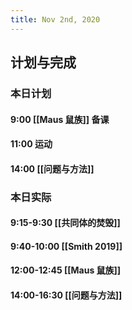 ```yaml
---
title: Nov 2nd, 2020
---
```


## 计划与完成
### 本日计划
#### 9:00 [[Maus 鼠族]] 备课
#### 11:00 运动
#### 14:00 [[问题与方法]]
### 本日实际
#### 9:15-9:30 [[共同体的焚毁]]
#### 9:40-10:00 [[Smith 2019]]
#### 12:00-12:45 [[Maus 鼠族]]
#### 14:00-16:30 [[问题与方法]]
####
##
